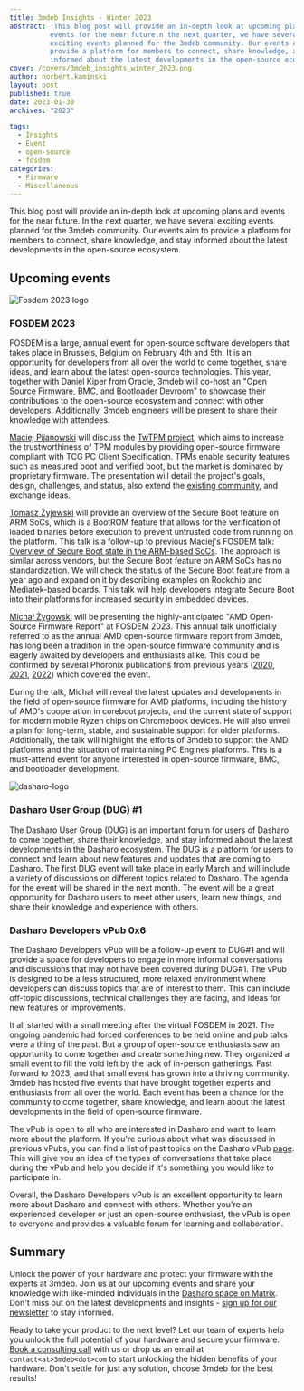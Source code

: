 ```yaml
---
title: 3mdeb Insights - Winter 2023
abstract: 'This blog post will provide an in-depth look at upcoming plans and
          events for the near future.n the next quarter, we have several
          exciting events planned for the 3mdeb community. Our events aim to
          provide a platform for members to connect, share knowledge, and stay
          informed about the latest developments in the open-source ecosystem.'
cover: /covers/3mdeb_insights_winter_2023.png
author: norbert.kaminski
layout: post
published: true
date: 2023-01-30
archives: "2023"

tags:
  - Insights
  - Event
  - open-source
  - fosdem
categories:
  - Firmware
  - Miscellaneous
---
```


This blog post will provide an in-depth look at upcoming plans and events for
the near future. In the next quarter, we have several exciting events planned
for the 3mdeb community. Our events aim to provide a platform for members to
connect, share knowledge, and stay informed about the latest developments in the
open-source ecosystem.

## Upcoming events

![Fosdem 2023 logo](/img/FOSDEM23.jpeg)

### FOSDEM 2023

FOSDEM is a large, annual event for open-source software developers that takes
place in Brussels, Belgium on February 4th and 5th. It is an opportunity for
developers from all over the world to come together, share ideas, and learn
about the latest open-source technologies. This year, together with Daniel Kiper
from Oracle, 3mdeb will co-host an "Open Source Firmware, BMC, and Bootloader
Devroom" to showcase their contributions to the open-source ecosystem and
connect with other developers. Additionally, 3mdeb engineers will be present to
share their knowledge with attendees.

[Maciej Pijanowski](https://twitter.com/macpijan) will discuss the
[TwTPM project](https://twpm.dasharo.com/), which aims to increase the
trustworthiness of TPM modules by providing open-source firmware compliant with
TCG PC Client Specification. TPMs enable security features such as measured boot
and verified boot, but the market is dominated by proprietary firmware. The
presentation will detail the project's goals, design, challenges, and status,
also extend the [existing community](https://matrix.to/#/#twpm:matrix.org), and
exchange ideas.

[Tomasz Żyjewski](https://twitter.com/tomzy_0) will provide an overview of the
Secure Boot feature on ARM SoCs, which is a BootROM feature that allows for the
verification of loaded binaries before execution to prevent untrusted code from
running on the platform. This talk is a follow-up to previous Maciej's FOSDEM
talk:
[Overview of Secure Boot state in the ARM-based SoCs](https://archive.fosdem.org/2021/schedule/event/tee_arm_secboot/).
The approach is similar across vendors, but the Secure Boot feature on ARM SoCs
has no standardization. We will check the status of the Secure Boot feature from
a year ago and expand on it by describing examples on Rockchip and
Mediatek-based boards. This talk will help developers integrate Secure Boot into
their platforms for increased security in embedded devices.

[Michał Żygowski](https://twitter.com/_miczyg_) will be presenting the
highly-anticipated "AMD Open-Source Firmware Report" at FOSDEM 2023. This annual
talk unofficially referred to as the annual AMD open-source firmware report from
3mdeb, has long been a tradition in the open-source firmware community and is
eagerly awaited by developers and enthusiasts alike. This could be confirmed by
several Phoronix publications from previous years
([2020](https://www.phoronix.com/news/AMD-Coreboot-In-Early-2020),
[2021](https://www.phoronix.com/news/Open-Source-AMD-FW-2021),
[2022](https://www.phoronix.com/news/AMD-OSF-2022)) which covered the event.

During the talk, Michał will reveal the latest updates and developments in the
field of open-source firmware for AMD platforms, including the history of AMD's
cooperation in coreboot projects, and the current state of support for modern
mobile Ryzen chips on Chromebook devices. He will also unveil a plan for
long-term, stable, and sustainable support for older platforms. Additionally,
the talk will highlight the efforts of 3mdeb to support the AMD platforms and
the situation of maintaining PC Engines platforms. This is a must-attend event
for anyone interested in open-source firmware, BMC, and bootloader development.

![dasharo-logo](/img/Dasharo-logo.svg)

### Dasharo User Group (DUG) #1

The Dasharo User Group (DUG) is an important forum for users of Dasharo to come
together, share their knowledge, and stay informed about the latest developments
in the Dasharo ecosystem. The DUG is a platform for users to connect and learn
about new features and updates that are coming to Dasharo. The first DUG event
will take place in early March and will include a variety of discussions on
different topics related to Dasharo. The agenda for the event will be shared in
the next month. The event will be a great opportunity for Dasharo users to meet
other users, learn new things, and share their knowledge and experience with
others.

### Dasharo Developers vPub 0x6

The Dasharo Developers vPub will be a follow-up event to DUG#1 and will provide
a space for developers to engage in more informal conversations and discussions
that may not have been covered during DUG#1. The vPub is designed to be a less
structured, more relaxed environment where developers can discuss topics that
are of interest to them. This can include off-topic discussions, technical
challenges they are facing, and ideas for new features or improvements.

It all started with a small meeting after the virtual FOSDEM in 2021. The
ongoing pandemic had forced conferences to be held online and pub talks were a
thing of the past. But a group of open-source enthusiasts saw an opportunity to
come together and create something new. They organized a small event to fill the
void left by the lack of in-person gatherings. Fast forward to 2023, and that
small event has grown into a thriving community. 3mdeb has hosted five events
that have brought together experts and enthusiasts from all over the world. Each
event has been a chance for the community to come together, share knowledge, and
learn about the latest developments in the field of open-source firmware.

The vPub is open to all who are interested in Dasharo and want to learn more
about the platform. If you're curious about what was discussed in previous
vPubs, you can find a list of past topics on the Dasharo vPub
[page](https://vpub.dasharo.com). This will give you an idea of the types of
conversations that take place during the vPub and help you decide if it's
something you would like to participate in.

Overall, the Dasharo Developers vPub is an excellent opportunity to learn more
about Dasharo and connect with others. Whether you're an experienced developer
or just an open-source enthusiast, the vPub is open to everyone and provides a
valuable forum for learning and collaboration.

## Summary

Unlock the power of your hardware and protect your firmware with the experts at
3mdeb. Join us at our upcoming events and share your knowledge with like-minded
individuals in the
[Dasharo space on Matrix](https://matrix.to/#/#dasharo:matrix.org). Don't miss
out on the latest developments and insights -
[sign up for our newsletter](https://newsletter.3mdeb.com/subscription/PW6XnCeK6)
to stay informed.

Ready to take your product to the next level? Let our team of experts help you
unlock the full potential of your hardware and secure your firmware.
[Book a consulting call](https://calendly.com/3mdeb/consulting-remote-meeting)
with us or drop us an email at `contact<at>3mdeb<dot>com` to start unlocking the
hidden benefits of your hardware. Don't settle for just any solution, choose
3mdeb for the best results!
